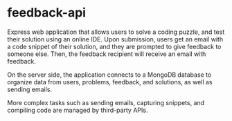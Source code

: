 # feedback-api
Express web application that allows users to solve a coding puzzle, and test their solution using an online IDE. Upon submission, users get an email with a code snippet of their solution, and they are prompted to give feedback to someone else. Then, the feedback recipient will receive an email with feedback.

On the server side, the application connects to a MongoDB database to organize data from users, problems, feedback, and solutions, as well as sending emails.

More complex tasks such as sending emails, capturing snippets, and compiling code are managed by third-party APIs.
